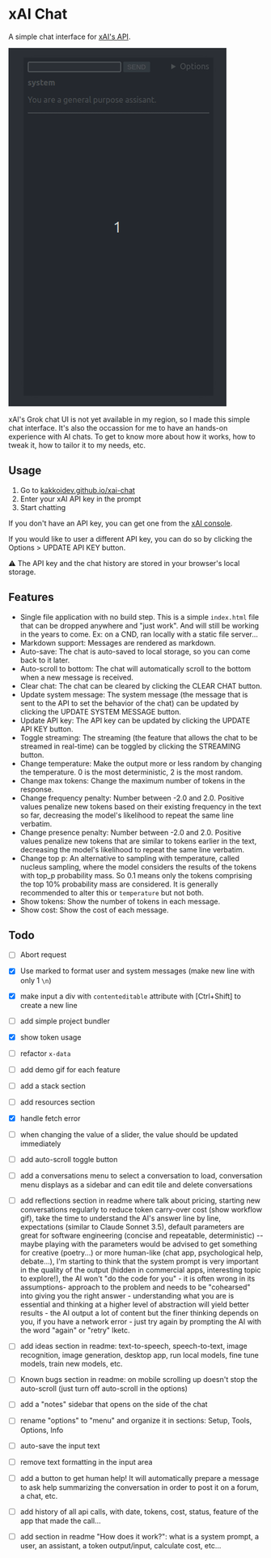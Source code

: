 # xAI Chat

A simple chat interface for [xAI's API](https://x.ai/api).

![demo](./demo.gif)

xAI's Grok chat UI is not yet available in my region, so I made this simple chat interface. It's also the occassion for me to have an hands-on experience with AI chats. To get to know more about how it works, how to tweak it, how to tailor it to my needs, etc.

## Usage

1. Go to [kakkoidev.github.io/xai-chat](https://kakkoidev.github.io/xai-chat)
2. Enter your xAI API key in the prompt
3. Start chatting

If you don't have an API key, you can get one from the [xAI console](https://console.x.ai/).

If you would like to user a different API key, you can do so by clicking the Options > UPDATE API KEY button.

⚠️ The API key and the chat history are stored in your browser's local storage.

## Features

- Single file application with no build step. This is a simple `index.html` file that can be dropped anywhere and "just work". And will still be working in the years to come. Ex: on a CND, ran locally with a static file server...
- Markdown support: Messages are rendered as markdown.
- Auto-save: The chat is auto-saved to local storage, so you can come back to it later.
- Auto-scroll to bottom: The chat will automatically scroll to the bottom when a new message is received.
- Clear chat: The chat can be cleared by clicking the CLEAR CHAT button.
- Update system message: The system message (the message that is sent to the API to set the behavior of the chat) can be updated by clicking the UPDATE SYSTEM MESSAGE button.
- Update API key: The API key can be updated by clicking the UPDATE API KEY button.
- Toggle streaming: The streaming (the feature that allows the chat to be streamed in real-time) can be toggled by clicking the STREAMING button.
- Change temperature: Make the output more or less random by changing the temperature. 0 is the most deterministic, 2 is the most random.
- Change max tokens: Change the maximum number of tokens in the response.
- Change frequency penalty: Number between -2.0 and 2.0. Positive values penalize new tokens based on their existing frequency in the text so far, decreasing the model's likelihood to repeat the same line verbatim.
- Change presence penalty: Number between -2.0 and 2.0. Positive values penalize new tokens that are similar to tokens earlier in the text, decreasing the model's likelihood to repeat the same line verbatim.
- Change top p: An alternative to sampling with temperature, called nucleus sampling, where the model considers the results of the tokens with top_p probability mass. So 0.1 means only the tokens comprising the top 10% probability mass are considered. It is generally recommended to alter this or `temperature` but not both.
- Show tokens: Show the number of tokens in each message.
- Show cost: Show the cost of each message.

## Todo

- [ ] Abort request
- [x] Use marked to format user and system messages (make new line with only 1 `\n`)
- [x] make input a div with `contenteditable` attribute with [Ctrl+Shift] to create a new line
- [ ] add simple project bundler
- [x] show token usage
- [ ] refactor `x-data`
- [ ] add demo gif for each feature
- [ ] add a stack section
- [ ] add resources section
- [x] handle fetch error
- [ ] when changing the value of a slider, the value should be updated immediately
- [ ] add auto-scroll toggle button
- [ ] add a conversations menu to select a conversation to load, conversation menu displays as a sidebar and can edit tile and delete conversations
- [ ] add reflections section in readme where talk about pricing, starting new conversations regularly to reduce token carry-over cost (show workflow gif), take the time to understand the AI's answer line by line, expectations (similar to Claude Sonnet 3.5), default parameters are great for software engineering (concise and repeatable, deterministic) -- maybe playing with the parameters would be advised to get something for creative (poetry...) or more human-like (chat app, psychological help, debate...), I'm starting to think that the system prompt is very important in the quality of the output (hidden in commercial apps, interesting topic to explore!), the AI won't "do the code for you" - it is often wrong in its assumptions- approach to the problem and needs to be "cohearsed" into giving you the right answer - understanding what you are is essential and thinking at a higher level of abstraction will yield better results - the AI output a lot of content but the finer thinking depends on you, if you have a network error - just try again by prompting the AI with the word "again" or "retry" lketc.
- [ ] add ideas section in readme: text-to-speech, speech-to-text, image recognition, image generation, desktop app, run local models, fine tune models, train new models, etc.
- [ ] Known bugs section in readme: on mobile scrolling up doesn't stop the auto-scroll (just turn off auto-scroll in the options)
- [ ] add a "notes" sidebar that opens on the side of the chat
- [ ] rename "options" to "menu" and organize it in sections: Setup, Tools, Options, Info
- [ ] auto-save the input text
- [ ] remove text formatting in the input area
- [ ] add a button to get human help! It will automatically prepare a message to ask help summarizing the conversation in order to post it on a forum, a chat, etc.
- [ ] add history of all api calls, with date, tokens, cost, status, feature of the app that made the call...
- [ ] add section in readme "How does it work?": what is a system prompt, a user, an assistant, a token output/input, calculate cost, etc...

